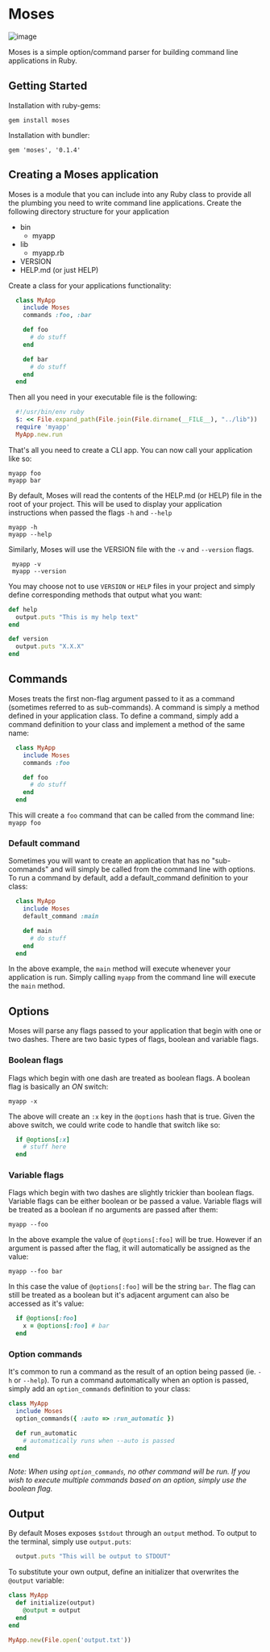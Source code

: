 Moses
=====

![image](moses.png)

Moses is a simple option/command parser for building command line applications in Ruby.

Getting Started
---------------

Installation with ruby-gems:

    gem install moses

Installation with bundler:

    gem 'moses', '0.1.4'

Creating a Moses application
----------------------------

Moses is a module that you can include into any Ruby class to provide all the plumbing you need to write command line applications. Create the following directory structure for your application

- bin
  - myapp
- lib
  - myapp.rb
- VERSION
- HELP.md (or just HELP)

Create a class for your applications functionality:

```rb
  class MyApp
    include Moses
    commands :foo, :bar

    def foo
      # do stuff
    end

    def bar
      # do stuff
    end
  end
```

Then all you need in your executable file is the following:

```rb
  #!/usr/bin/env ruby
  $: << File.expand_path(File.join(File.dirname(__FILE__), "../lib"))
  require 'myapp'
  MyApp.new.run
```

That's all you need to create a CLI app. You can now call your application like so:

    myapp foo
    myapp bar

By default, Moses will read the contents of the HELP.md (or HELP) file in the root of your project. This will be used to display your application instructions when passed the flags `-h` and `--help`

    myapp -h
    myapp --help

 Similarly, Moses will use the VERSION file with the `-v` and `--version` flags.

     myapp -v
     myapp --version

You may choose not to use `VERSION` or `HELP` files in your project and simply define corresponding methods that output what you want:

```rb
def help
  output.puts "This is my help text"
end

def version
  output.puts "X.X.X"
end
```

Commands
--------

Moses treats the first non-flag argument passed to it as a command (sometimes referred to as sub-commands). A command is simply a method defined in your application class. To define a command, simply add a command definition to your class and implement a method of the same name:

```rb
  class MyApp
    include Moses
    commands :foo

    def foo
      # do stuff
    end
  end
```

This will create a `foo` command that can be called from the command line: `myapp foo`

### Default command

Sometimes you will want to create an application that has no "sub-commands" and will simply be called from the command line with options. To run a command by default, add a default_command definition to your class:

```rb
  class MyApp
    include Moses
    default_command :main

    def main
      # do stuff
    end
  end
```

In the above example, the `main` method will execute whenever your application is run. Simply calling `myapp` from the command line will execute the `main` method.


Options
-------

Moses will parse any flags passed to your application that begin with one or two dashes. There are two basic types of flags, boolean and variable flags. 

### Boolean flags

Flags which begin with one dash are treated as boolean flags. A boolean flag is basically an _ON_ switch:

    myapp -x

The above will create an `:x` key in the `@options` hash that is true. Given the above switch, we could write code to handle that switch like so:

```rb
  if @options[:x]
    # stuff here
  end
```

### Variable flags

Flags which begin with two dashes are slightly trickier than boolean flags. Variable flags can be either boolean or be passed a value. Variable flags will be treated as a boolean if no arguments are passed after them:

    myapp --foo

In the above example the value of `@options[:foo]` will be true. However if an argument is passed after the flag, it will automatically be assigned as the value:

    myapp --foo bar

In this case the value of `@options[:foo]` will be the string `bar`. The flag can still be treated as a boolean but it's adjacent argument can also be accessed as it's value:

```rb
  if @options[:foo]
    x = @options[:foo] # bar
  end
```

### Option commands

It's common to run a command as the result of an option being passed (ie. `-h` or `--help`). To run a command automatically when an option is passed, simply add an `option_commands` definition to your class:

```rb
class MyApp
  include Moses
  option_commands({ :auto => :run_automatic })

  def run_automatic
    # automatically runs when --auto is passed
  end
end
```

_Note: When using `option_commands`, no other command will be run. If you wish to execute multiple commands based on an option, simply use the boolean flag._

Output
------

By default Moses exposes `$stdout` through an `output` method. To output to the terminal, simply use `output.puts`:

```rb
  output.puts "This will be output to STDOUT"
```

To substitute your own output, define an initializer that overwrites the `@output` variable:

```rb
class MyApp
  def initialize(output)
    @output = output
  end
end

MyApp.new(File.open('output.txt'))
```